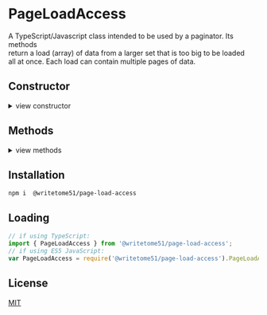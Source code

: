 # PageLoadAccess

A TypeScript/Javascript class intended to be used by a paginator. Its methods  
return a load (array) of data from a larger set that is too big to be loaded  
all at once. Each load can contain multiple pages of data.


## Constructor
<details>
<summary>view constructor</summary>

```ts
constructor(
    __dataSource: {

        // The number of items `getLoad()` returns must match `itemsPerLoad`.
        // If `isLastLoad` is true, it must only return the remaining items 
        // in the dataset and ignore itemsPerLoad.

        getLoad: (
            loadNumber: number, itemsPerLoad: number, isLastLoad: boolean
        ) => Promise<any[]>
    },

    __loadInfo: {
        getCurrentLoadNumber: () => number,
        setCurrentLoadNumber: (num: number) => void,
        getItemsPerLoad: () => number,
        currentLoadIsLast: () => boolean
    },

    __load2pgTranslator: LoadToPageTranslator
)
```
</details>


## Methods
<details>
<summary>view methods</summary>

```ts
async getLoadContainingPage(pageNumber): Promise<any[]>

async getRefreshedLoadContainingPage(pageNumber): Promise<any[]> 
    // Even if the current load already contains requested 
    // `pageNumber`, that load is re-retrieved from the data source.
```
</details>  


## Installation

`npm i  @writetome51/page-load-access`

## Loading
```ts
// if using TypeScript:
import { PageLoadAccess } from '@writetome51/page-load-access';
// if using ES5 JavaScript:
var PageLoadAccess = require('@writetome51/page-load-access').PageLoadAccess;
```

## License
[MIT](https://choosealicense.com/licenses/mit/)
